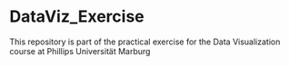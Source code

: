 # DataViz_Exercise
This repository is part of the practical exercise for the Data Visualization course at Phillips Universität Marburg
